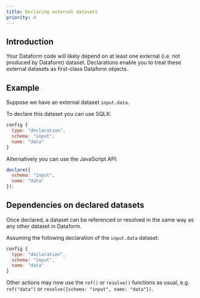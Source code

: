 ```yaml
---
title: Declaring external datasets
priority: 4
---
```


## Introduction

Your Dataform code will likely depend on at least one external (i.e. not produced by Dataform) dataset.
Declarations enable you to treat these external datasets as first-class Dataform objects.

## Example

Suppose we have an external dataset `input.data`.

To declare this dataset you can use SQLX:

```js
config {
  type: "declaration",
  schema: "input",
  name: "data"
}
```

Alternatively you can use the JavaScript API:

```js
declare({
  schema: "input",
  name: "data"
});
```

## Dependencies on declared datasets

Once declared, a dataset can be referenced or resolved in the same way as any other dataset in Dataform.

Assuming the following declaration of the `input.data` dataset:

```js
config {
  type: "declaration",
  schema: "input",
  name: "data"
}
```

Other actions may now use the `ref()` or `resolve()` functions as usual, e.g. `ref("data")` or `resolve({schema: "input", name: "data"})`.
